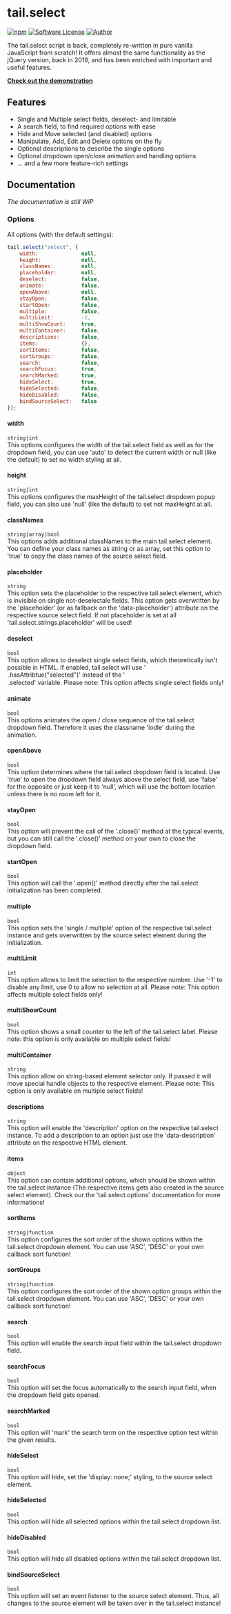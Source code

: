 tail.select
===========
[![npm](https://img.shields.io/npm/v/tail.select.svg?style=flat-square)](https://www.npmjs.com/package/tail.select)
[![Software License](https://img.shields.io/badge/license-MIT-brightgreen.svg?style=flat-square)](LICENSE.md)
[![Author](https://img.shields.io/badge/Author-SamBrishes@pytesNET-lightgrey.svg?style=flat-square)](https://www.github.com/pytesNET)

The tail.select script is back, completely re-written in pure vanilla JavaScript from scratch! It
offers almost the same functionality as the jQuery version, back in 2016, and has been enriched with
important and useful features.

**[Check out the demonstration](https://pytesnet.github.io/tail.select/)**

Features
--------
-   Single and Multiple select fields, deselect- and limitable
-   A search field, to find required options with ease
-   Hide and Move selected (and disabled) options
-   Manipulate, Add, Edit and Delete options on the fly
-   Optional descriptions to describe the single options
-   Optional dropdown open/close animation and handling options
-   ... and a few more feature-rich settings

Documentation
-------------
_The documentation is still WiP_

### Options
All options (with the default settings):

```javascript
tail.select("select", {
    width:              null,
    height:             null,
    classNames:         null,
    placeholder:        null,
    deselect:           false,
    animate:            false,
    openAbove:          null,
    stayOpen:           false,
    startOpen:          false,
    multiple:           false,
    multiLimit:         -1,
    multiShowCount:     true,
    multiContainer:     false,
    descriptions:       false,
    items:              {},
    sortItems:          false,
    sortGroups:         false,
    search:             false,
    searchFocus:        true,
    searchMarked:       true,
    hideSelect:         true,
    hideSelected:       false,
    hideDisabled:       false,
    bindSourceSelect:   false
});
```

#### width
`string|int`<br />
This options configures the width of the tail.select field as well as for the dropdown field, you
can use 'auto' to detect the current width or null (like the default) to set no width styling at all.

#### height
`string|int`<br />
This options configures the maxHeight of the tail.select dropdown popup field, you can also use
'null' (like the default) to set not maxHeight at all.

#### classNames
`string|array|bool`<br />
This options adds additional classNames to the main tail.select element. You can define your class
names as string or as array, set this option to 'true' to copy the class names of the source select
field.

#### placeholder
`string`<br />
This option sets the placeholder to the respective tail.select element, which is invisible on
single not-deselectale fields. This option gets overwritten by the 'placeholder' (or as fallback on
the 'data-placeholder') attribute on the respective source select field. If not placeholder is set
at all 'tail.select.strings.placeholder' will be used!

#### deselect
`bool`<br />
This option allows to deselect single select fields, which theoretically isn't possible in HTML. If
enabled, tail.select will use '<option>.hasAttribtue("selected")' instead of the '<option>.selected'
variable. Please note: This option affects single select fields only!

#### animate
`bool`<br />
This options animates the open / close sequence of the tail.select dropdown field. Therefore it uses
the classname 'iodle' during the animation.

#### openAbove
`bool`<br />
This option determines where the tail.select dropdown field is located. Use 'true' to open the
dropdown field always above the select field, use 'false' for the opposite or just keep it to
'null', which will use the bottom location unless there is no room left for it.

#### stayOpen
`bool`<br />
This option will prevent the call of the '.close()' method at the typical events, but you can still
call the '.close()' method on your own to close the dropdown field.

#### startOpen
`bool`<br />
This option will call the '.open()' method directly after the tail.select initialization has been
completed.

#### multiple
`bool`<br />
This option sets the 'single / multiple' option of the respective tail.select instance and gets
overwritten by the source select element during the initialization.

#### multiLimit
`int`<br />
This option allows to limit the selection to the respective number. Use '-1' to disable any limit,
use 0 to allow no selection at all. Please note: This option affects multiple select
fields only!

#### multiShowCount
`bool`<br />
This option shows a small counter to the left of the tail.select label. Please note: this option is
only available on multiple select fields!

#### multiContainer
`string`<br />
This option allow on string-based element selector only. If passed it will move special handle
objects to the respective element. Please note: This option is only available on multiple select
fields!

#### descriptions
`string`<br />
This option will enable the 'description' option on the respective tail.select instance. To add a
description to an option just use the 'data-description' attribute on the respective HTML element.

#### items
`object`<br />
This option can contain additional options, which should be shown within the tail.select instance
(The respective items gets also created in the source select element). Check our the
'tail.select.options' documentation for more informations!

#### sortItems
`string|function`<br />
This option configures the sort order of the shown options within the tail.select dropdown element.
You can use 'ASC', 'DESC' or your own callback sort function!

#### sortGroups
`string|function`<br />
This option configures the sort order of the shown option groups within the tail.select dropdown
element. You can use 'ASC', 'DESC' or your own callback sort function!

#### search
`bool`<br />
This option will enable the search input field within the tail.select dropdown field.

#### searchFocus
`bool`<br />
This option will set the focus automatically to the search input field, when the dropdown field gets
opened.

#### searchMarked
`bool`<br />
This option will 'mark' the search term on the respective option test within the given results.

#### hideSelect
`bool`<br />
This option will hide, set the 'display: none;' styling, to the source select element.

#### hideSelected
`bool`<br />
This option will hide all selected options within the tail.select dropdown list.

#### hideDisabled
`bool`<br />
This option will hide all disabled options within the tail.select dropdown list.

#### bindSourceSelect
`bool`<br />
This option will set an event listener to the source select element. Thus, all changes to the source
element will be taken over in the tail.select instance!
